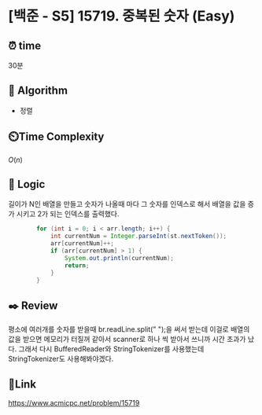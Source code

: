# [백준 - S5] 15719. 중복된 숫자 (Easy)

## ⏰ **time**

30분

## :pushpin: **Algorithm**

- 정렬

## ⏲️**Time Complexity**

$O(n)$

## :round_pushpin: **Logic**

길이가 N인 배열을 만들고 숫자가 나올때 마다 그 숫자를 인덱스로 해서 배열을 값을 증가 시키고 2가 되는 인덱스를 출력했다.

```java
		for (int i = 0; i < arr.length; i++) {
			int currentNum = Integer.parseInt(st.nextToken());
			arr[currentNum]++;
			if (arr[currentNum] > 1) {
				System.out.println(currentNum);
				return;
			}
		}
```

## :black_nib: **Review**

평소에 여러개를 숫자를 받을때 br.readLine.split(" ");을 써서 받는데 이걸로 배열의 값을 받으면 메모리가 터질꺼 같아서 scanner로 하나 씩 받아서 쓰니까 시간 초과가 났다. 그래서 다시 BufferedReader와 StringTokenizer를 사용했는데 StringTokenizer도 사용해봐야겠다.

## 📡**Link**

https://www.acmicpc.net/problem/15719
